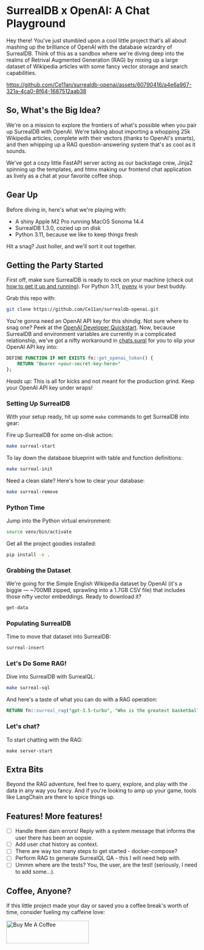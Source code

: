 # SurrealDB x OpenAI: A Chat Playground

Hey there! You've just stumbled upon a cool little project that's all about mashing up the brilliance of OpenAI with the database wizardry of SurrealDB. Think of this as a sandbox where we're diving deep into the realms of Retrival Augmented Generation (RAG) by mixing up a large dataset of Wikipedia articles with some fancy vector storage and search capabilities.

https://github.com/Ce11an/surrealdb-openai/assets/60790416/a4e6a967-321a-4ca0-8f64-1687512aab38

## So, What's the Big Idea?

We're on a mission to explore the frontiers of what's possible when you pair up SurrealDB with OpenAI. We're talking about importing a whopping 25k Wikipedia articles, complete with their vectors (thanks to OpenAI's smarts), and then whipping up a RAG question-answering system that's as cool as it sounds.

We've got a cozy little FastAPI server acting as our backstage crew, Jinja2 spinning up the templates, and htmx making our frontend chat application as lively as a chat at your favorite coffee shop.

## Gear Up

Before diving in, here's what we're playing with:

- A shiny Apple M2 Pro running MacOS Sonoma 14.4
- SurrealDB 1.3.0, cozied up on disk
- Python 3.11, because we like to keep things fresh

Hit a snag? Just holler, and we'll sort it out together.

## Getting the Party Started

First off, make sure SurrealDB is ready to rock on your machine (check out [how to get it up and running](https://surrealdb.com/install)). For Python 3.11, [pyenv](https://github.com/pyenv/pyenv) is your best buddy.

Grab this repo with:

```bash
git clone https://github.com/Ce11an/surrealdb-openai.git
```

You're gonna need an OpenAI API key for this shindig. Not sure where to snag one? Peek at the [OpenAI Developer Quickstart](https://platform.openai.com/docs/quickstart). Now, because SurrealDB and environment variables are currently in a complicated relationship, we've got a nifty workaround in [chats.surql](https://github.com/Ce11an/surrealdb-openai/blob/main/schema/chats.surql) for you to slip your OpenAI API key into:

```sql
DEFINE FUNCTION IF NOT EXISTS fn::get_openai_token() {
    RETURN "Bearer <your-secret-key-here>"
};
```

*Heads up:* This is all for kicks and not meant for the production grind. Keep your OpenAI API key under wraps!

### Setting Up SurrealDB

With your setup ready, hit up some `make` commands to get SurrealDB into gear:

Fire up SurrealDB for some on-disk action:

```bash
make surreal-start
```

To lay down the database blueprint with table and function definitions:

```bash
make surreal-init
```

Need a clean slate? Here's how to clear your database:

```bash
make surreal-remove
```

### Python Time

Jump into the Python virtual environment:

```bash
source venv/bin/activate
```

Get all the project goodies installed:

```bash
pip install -e .
```

### Grabbing the Dataset

We're going for the Simple English Wikipedia dataset by OpenAI (it's a biggie — ~700MB zipped, sprawling into a 1.7GB CSV file) that includes those nifty vector embeddings. Ready to download it?

```bash
get-data
```

### Populating SurrealDB

Time to move that dataset into SurrealDB:

```bash
surreal-insert
```

### Let's Do Some RAG!

Dive into SurrealDB with SurrealQL:

```bash
make surreal-sql
```

And here's a taste of what you can do with a RAG operation:

```sql
RETURN fn::surreal_rag("gpt-3.5-turbo", "Who is the greatest basketball player of all time?", 0.85, 0.5);
```

### Let's chat?

To start chatting with the RAG:

```
make server-start
```

## Extra Bits

Beyond the RAG adventure, feel free to query, explore, and play with the data in any way you fancy. And if you're looking to amp up your game, tools like LangChain are there to spice things up.

## Features! More features!

- [ ] Handle them darn errors! Reply with a system message that informs the user there has been an oopsie.
- [ ] Add user chat history as context.
- [ ] There are way too many steps to get started - docker-compose?
- [ ] Perform RAG to generate SurrealQL QA - this I will need help with.
- [ ] Ummm where are the tests? You, the user, are the test! (seriously, I need to add some...).

## Coffee, Anyone?

If this little project made your day or saved you a coffee break's worth of time, consider fueling my caffeine love:

<a href="https://www.buymeacoffee.com/ce11an" target="_blank"><img src="https://cdn.buymeacoffee.com/buttons/v2/default-yellow.png" alt="Buy Me A Coffee" style="height: 60px !important;width: 217px !important;" ></a>

